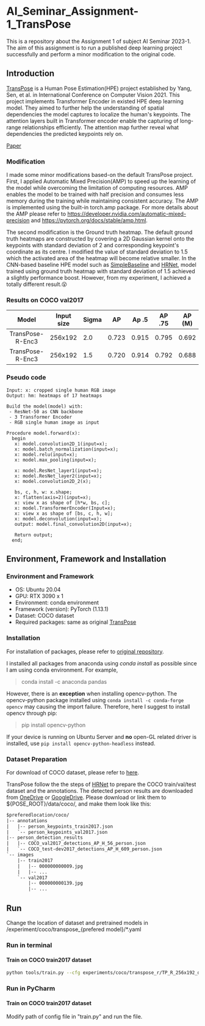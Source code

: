 # AI_Seminar_Assignment-1_TransPose
This is a repository about the Assignment 1 of subject AI Seminar 2023-1. The aim of this assignment is to run a published  deep learning project successfully and perform a minor modification to the original code.

## Introduction
[TransPose](https://github.com/yangsenius/TransPose) is a Human Pose Estimation(HPE) project established by Yang, Sen, et al. in International Conference on Computer Vision 2021. This project implements Transformer Encoder in existed HPE deep learning model. They aimed to further help the understanding of spatial dependencies the model captures to localize the human's keypoints. The attention layers built in Transformer encoder enable the capturing of long-range relationships efficiently. The attention map further reveal what dependencies the predicted keypoints rely on. 

[Paper](https://arxiv.org/abs/2012.14214)

### Modification
I made some minor modifications based-on the default TransPose project. First, I applied Automatic Mixed Precision(AMP) to speed up the learning of the model while overcoming the limitation of computing resources. AMP enables the model to be trained with half precision and consumes less memory during the training while maintaining consistent accuracy. The AMP is implemented using the built-in torch.amp package. For more details about the AMP please refer to https://developer.nvidia.com/automatic-mixed-precision and https://pytorch.org/docs/stable/amp.html.

The second modification is the Ground truth heatmap. The default ground truth heatmaps are constructed by covering a 2D Gaussian kernel onto the keypoints with standard deviation of 2 and corresponding keypoint's coordinate as its centre. I modified the value of standard deviation to 1.5 which the activated area of the heatmap will become relative smaller. In the CNN-based baseline HPE model such as [SimpleBaseline](https://github.com/microsoft/human-pose-estimation.pytorch) and [HRNet](https://github.com/HRNet/HRNet-Human-Pose-Estimation), model trained using ground truth heatmap with standard deviation of 1.5 achieved a slightly performance boost. However, from my experiment, I achieved a totally different result.😮

### Results on COCO val2017 

|     Model      | Input size | Sigma | AP    | Ap .5 | AP .75 | AP (M) | AP (L) |  AR   | AR .5 | AR .75 | AR (M) | AR (L) |
| :------------: | :--------: | ----- | ----- | ----- | :----: | :----: | :----: | :---: | :---: | :----: | :----: | :----: |
| TransPose-R-Enc3 |  256x192   |  2.0 | 0.723 | 0.915 | 0.795  | 0.692  | 0.769  | 0.753 | 0.925 | 0.815  | 0.718  | 0.804  |
| TransPose-R-Enc3 |  256x192   |  1.5 | 0.720 | 0.914 | 0.792  | 0.688  | 0.769  | 0.751 | 0.921 | 0.815  | 0.715  | 0.805  |

### Pseudo code
```
Input: x: cropped single human RGB image
Output: hm: heatmaps of 17 heatmaps

Build the model(model) with:
 - ResNet-50 as CNN backbone
 - 3 Transformer Encoder
 - RGB single human image as input

Procedure model.forward(x):
  begin
   x: model.convolution2D_1(input=x);
   x: model.batch_normalization(input=x);
   x: model.relu(input=x);
   x: model.max_pooling(input=x);
   
   x: model.ResNet_layer1(input=x);
   x: model.ResNet_layer2(input=x);
   x: model.convolution2D_2(x);
   
   bs, c, h, w: x.shape;
   x: flatten(axis=2)(input=x);
   x: view x as shape of [h*w, bs, c];
   x: model.TransformerEncoder(Input=x);
   x: view x as shape of [bs, c, h, w];
   x: model.deconvolution(input=x);
   output: model.final_convolution2D(input=x);
   
   Return output;
  end;
```

## Environment, Framework and Installation
### Environment and Framework
- OS: Ubuntu 20.04
- GPU: RTX 3090 x 1
- Environment: conda environment
- Framework (version): PyTorch (1.13.1)
- Dataset: COCO dataset
- Required packages: same as original [TransPose](https://github.com/yangsenius/TransPose/blob/main/requirements.txt)
### Installation
For installation of packages, please refer to [original repository](https://github.com/yangsenius/TransPose).

I installed all packages from anaconda using _conda install_ as possible since I am using conda environment. For example,
> conda install -c anaconda pandas

However, there is an **exception** when installing opencv-python. The opencv-python package installed using ```conda install -c conda-forge opencv``` may causing the import failure. Therefore, here I suggest to install opencv through pip:
>pip install opencv-python

If your device is running on  Ubuntu Server and **no** open-GL related driver is installed, use ```pip install opencv-python-headless``` instead. 

### Dataset Preparation
For download of COCO dataset, please refer to [here](https://gist.github.com/mkocabas/a6177fc00315403d31572e17700d7fd9).

TransPose follow the the steps of [HRNet](https://github.com/leoxiaobin/deep-high-resolution-net.pytorch#data-preparation) to prepare the COCO train/val/test dataset and the annotations. The detected person results are downloaded from [OneDrive](https://1drv.ms/f/s!AhIXJn_J-blWzzDXoz5BeFl8sWM-) or [GoogleDrive](https://drive.google.com/drive/folders/1fRUDNUDxe9fjqcRZ2bnF_TKMlO0nB_dk?usp=sharing). Please download or link them to ${POSE_ROOT}/data/coco/, and make them look like this:

```txt
$preferedlocation/coco/
|-- annotations
|   |-- person_keypoints_train2017.json
|   `-- person_keypoints_val2017.json
|-- person_detection_results
|   |-- COCO_val2017_detections_AP_H_56_person.json
|   `-- COCO_test-dev2017_detections_AP_H_609_person.json
`-- images
	|-- train2017
	|   |-- 000000000009.jpg
	|   |-- ... 
	`-- val2017
		|-- 000000000139.jpg
		|-- ... 
```

## Run
Change the location of dataset and pretrained models in /experiment/coco/transpose_{prefered model}/*.yaml

### Run in terminal
#### Train on COCO train2017 dataset
```bash
python tools/train.py --cfg experiments/coco/transpose_r/TP_R_256x192_d256_h1024_enc3_mh8.yaml
```
### Run in PyCharm
#### Train on COCO train2017 dataset
Modify path of config file in "train.py" and run the file.

